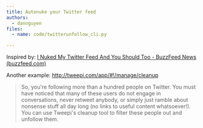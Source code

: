 ```yaml
---
title: Autonuke your Twitter feed
authors:
  - dannguyen
files:
  - name: code/twitterunfollow_cli.py

---
```


Inspired by: [I Nuked My Twitter Feed And You Should Too - BuzzFeed News (buzzfeed.com)](http://www.buzzfeed.com/charliewarzel/i-nuked-my-twitter-feed-and-you-should-too#.nsvOgXOly) 


Another example: http://tweepi.com/app/#!/manage/cleanup

> So, you're following more than a hundred people on Twitter. You must have noticed that many of these users do not engage in conversations, never retweet anybody, or simply just ramble about nonsense stuff all day long (no links to useful content whatsoever!). You can use Tweepi's cleanup tool to filter these people out and unfollow them.

